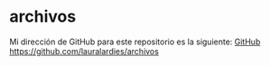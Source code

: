 # archivos

Mi dirección de GitHub para este repositorio es la siguiente: [GitHub](https://github.com/lauralardies/archivos)
https://github.com/lauralardies/archivos
